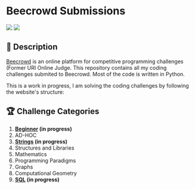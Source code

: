 # Beecrowd Submissions

![](https://img.shields.io/github/license/andrematte/uri-submissions?color=red&label=License&style=for-the-badge) ![](https://img.shields.io/github/stars/andrematte/uri-submissions?logo=github&style=for-the-badge)

## 💬 Description

[Beecrowd](http://beecrowd.com.br/) is an online platform for competitive programming challenges (Former URI Online Judge.
This repository contains all my coding challenges submited to Beecrowd. Most of the code is written in Python.

This is a work in progress, I am solving the coding challenges by following the website's structure:


## 🏆 Challenge Categories

1. **[Beginner](https://www.urionlinejudge.com.br/judge/en/problems/index/1) (in progress)**
2. AD-HOC
3. **[Strings](https://www.urionlinejudge.com.br/judge/pt/problems/index/3) (in progress)**
4. Structures and Libraries
5. Mathematics
6. Programming Paradigms
7. Graphs
8. Computational Geometry
9. **[SQL](https://www.urionlinejudge.com.br/judge/pt/problems/index/9) (in progress)**


